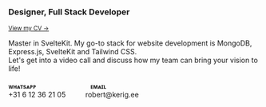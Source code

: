 <h3>Designer, Full Stack Developer</h3>
<p>
	<sup><a href="https://robert-cv.tiiny.site">View my CV →</a></sup>
</p>

<p>
	Master in SvelteKit. My go-to stack for website development is MongoDB, Express.js, SvelteKit
	and Tailwind CSS.<br />
	Let's get into a video call and discuss how my team can bring your vision to life!
</p>

<p>
	<sub><strong>ᴡʜᴀᴛsᴀᴘᴘ</strong>&nbsp;&nbsp;</sub>
	&nbsp;&nbsp;&nbsp;&nbsp;&nbsp;&nbsp;&nbsp;&nbsp;&nbsp;&nbsp;&nbsp;&nbsp;&nbsp;&nbsp;&nbsp;&nbsp;&nbsp;&nbsp;&nbsp;&nbsp;&nbsp;&nbsp;&nbsp;&nbsp;
	<sub><strong>ᴇᴍᴀɪʟ</strong></sub>
	<br />
	<span>+31 6 12 36 21 05</span>
	&nbsp;&nbsp;&nbsp;&nbsp;&nbsp;&nbsp;&nbsp;&nbsp;
	<span>robert@kerig.ee</span>
</p>
